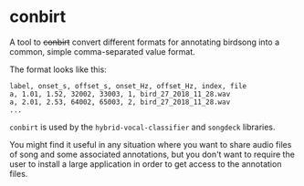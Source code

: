# conbirt
A tool to ~~conbirt~~ convert different formats for annotating birdsong 
into a common, simple comma-separated value format.

The format looks like this:
```
label, onset_s, offset_s, onset_Hz, offset_Hz, index, file
a, 1.01, 1.52, 32002, 33003, 1, bird_27_2018_11_28.wav
a, 2.01, 2.53, 64002, 65003, 2, bird_27_2018_11_28.wav
...
```

`conbirt` is used by the `hybrid-vocal-classifier` and `songdeck` 
libraries.

You might find it useful in any situation where you want 
to share audio files of song and some associated annotations, 
but you don't want to require the user to install a large 
application in order to get access to the annotation files.